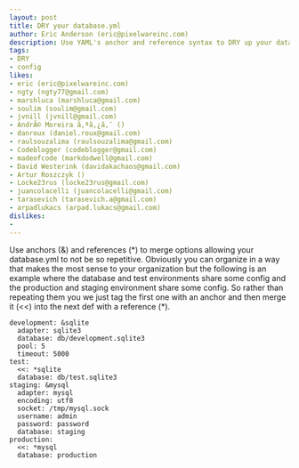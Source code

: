 ```yaml
---
layout: post
title: DRY your database.yml
author: Eric Anderson (eric@pixelwareinc.com)
description: Use YAML's anchor and reference syntax to DRY up your database.yml file.
tags:
- DRY
- config
likes:
- eric (eric@pixelwareinc.com)
- ngty (ngty77@gmail.com)
- marshluca (marshluca@gmail.com)
- soulim (soulim@gmail.com)
- jvnill (jvnill@gmail.com)
- AndrÃ© Moreira ã‚ªã‚¿ã‚¯ ()
- danroux (daniel.roux@gmail.com)
- raulsouzalima (raulsouzalima@gmail.com)
- Codeblogger (codeblogger@gmail.com)
- madeofcode (markdodwell@gmail.com)
- David Westerink (davidakachaos@gmail.com)
- Artur Roszczyk ()
- Locke23rus (locke23rus@gmail.com)
- juancolacelli (juancolacelli@gmail.com)
- tarasevich (tarasevich.a@gmail.com)
- arpadlukacs (arpad.lukacs@gmail.com)
dislikes:
- 
---
```

Use anchors (&) and references (\*) to merge options allowing your database.yml to not be so repetitive. Obviously you can organize in a way that makes the most sense to your organization but the following is an example where the database and test environments share some config and the production and staging environment share some config. So rather than repeating them you we just tag the first one with an anchor and then merge it (<<) into the next def with a reference (\*).

    development: &sqlite
      adapter: sqlite3
      database: db/development.sqlite3
      pool: 5
      timeout: 5000
    test:
      <<: *sqlite
      database: db/test.sqlite3
    staging: &mysql
      adapter: mysql
      encoding: utf8
      socket: /tmp/mysql.sock
      username: admin
      password: password
      database: staging
    production:
      <<: *mysql
      database: production
